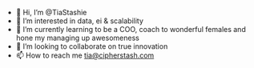 - 👋 Hi, I’m @TiaStashie
- 👀 I’m interested in data, ei & scalability
- 🌱 I’m currently learning to be a COO, coach to wonderful females and hone my managing up awesomeness
- 💞️ I’m looking to collaborate on true innovation
- 📫 How to reach me tia@cipherstash.com

<!---
TiaStashie/TiaStashie is a ✨ special ✨ repository because its `README.md` (this file) appears on your GitHub profile.
You can click the Preview link to take a look at your changes.
--->
